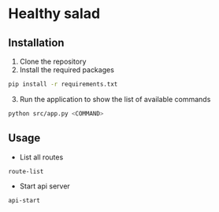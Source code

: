 # Healthy salad

## Installation
1. Clone the repository
2. Install the required packages
```bash
pip install -r requirements.txt
```
3. Run the application to show the list of available commands
```bash
python src/app.py <COMMAND>
```

## Usage
- List all routes
```bash
route-list
```

- Start api server
```bash
api-start
```